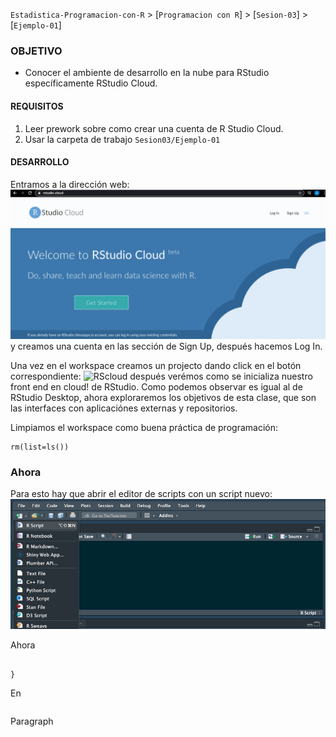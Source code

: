 `Estadistica-Programacion-con-R` > [`Programacion con R`] > [`Sesion-03`] > [`Ejemplo-01`] 
### OBJETIVO
- Conocer el ambiente de desarrollo en la nube para RStudio específicamente RStudio Cloud.

#### REQUISITOS
1. Leer prework sobre como crear una cuenta de R Studio Cloud.
1. Usar la carpeta de trabajo `Sesion03/Ejemplo-01`

#### DESARROLLO

Entramos a la dirección web: 
![RScloud](../images/Rstudiocloud.png)
y creamos una cuenta en las sección de Sign Up, después hacemos Log In. 

Una vez en el workspace creamos un projecto dando click en el botón correspondiente: 
![RScloud](../images/Rstudioproject.png)
después verémos como se inicializa nuestro front end en cloud! de RStudio. Como podemos observar es igual al de RStudio Desktop, ahora exploraremos los objetivos de esta clase, que son las interfaces con aplicaciónes externas y repositorios.

Limpiamos el workspace como buena práctica de programación:
```{r}
rm(list=ls())
```

### Ahora 

Para esto hay que abrir el editor de scripts con un script nuevo:
![RScript](../images/RScript.png)

Ahora 
```{r}

}
```
En 
```{r}

```
Paragraph
